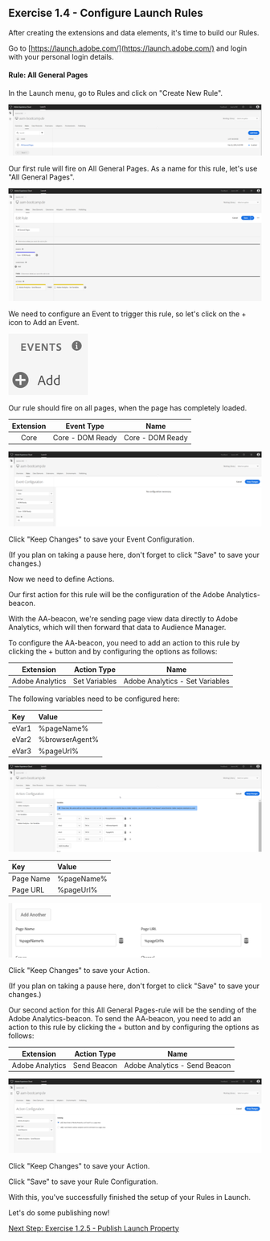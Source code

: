 ## Exercise 1.4 - Configure Launch Rules

After creating the extensions and data elements, it's time to build our Rules.

Go to [https://launch.adobe.com/](https://launch.adobe.com/) and login with your personal login details.

#### Rule: All General Pages

In the Launch menu, go to Rules and click on "Create New Rule".

![Launch Setup](./images/rules1.png)

Our first rule will fire on All General Pages.
As a name for this rule, let's use "All General Pages".

![Launch Setup](./images/rules2.png)

We need to configure an Event to trigger this rule, so let's click on the + icon to Add an Event.

![Launch Setup](./images/addevent.png)

Our rule should fire on all pages, when the page has completely loaded.

| Extension     | Event Type       | Name             |
|:-------------:| :---------------:| :--------------: |
| Core          | Core - DOM Ready | Core - DOM Ready |

![Launch Setup](./images/rules3.png)

Click "Keep Changes" to save your Event Configuration.

(If you plan on taking a pause here, don't forget to click "Save" to save your changes.)

Now we need to define Actions.

Our first action for this rule will be the configuration of the Adobe Analytics-beacon. 

With the AA-beacon, we're sending page view data directly to Adobe Analytics, which will then forward that data to Audience Manager.

To configure the AA-beacon, you need to add an action to this rule by clicking the + button and by configuring the options as follows:

| Extension                   | Action Type      | Name                                    |
|:---------------------------:| :---------------:| :-------------------------------------: |
| Adobe Analytics             | Set Variables    | Adobe Analytics - Set Variables         |



The following variables need to be configured here:

| Key               | Value             |
|:------------------| :---------------- |
| eVar1             | %pageName%    | 
| eVar2             | %browserAgent%   |
| eVar3             | %pageUrl%        |

![Launch Setup](./images/rules5.png)

| Key               | Value             |
|:------------------| :---------------- |
| Page Name            | %pageName%    | 
| Page URL           | %pageUrl%   |


![Launch Setup](./images/nameurl.png)

Click "Keep Changes" to save your Action.

(If you plan on taking a pause here, don't forget to click "Save" to save your changes.)

Our second action for this All General Pages-rule will be the sending of the Adobe Analytics-beacon. 
To send the AA-beacon, you need to add an action to this rule by clicking the + button and by configuring the options as follows:

| Extension                   | Action Type      | Name                                    |
|:---------------------------:| :---------------:| :-------------------------------------: |
| Adobe Analytics             | Send Beacon      | Adobe Analytics - Send Beacon           |

![Launch Setup](./images/rules4.png)

Click "Keep Changes" to save your Action.

Click "Save" to save your Rule Configuration.


With this, you've successfully finished the setup of your Rules in Launch.

Let's do some publishing now!

[Next Step: Exercise 1.2.5 - Publish Launch Property](./ex5.md)



